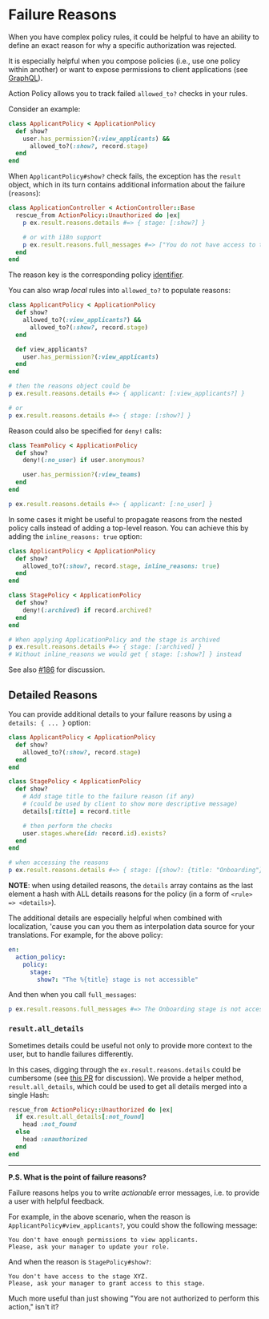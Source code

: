 # Failure Reasons

When you have complex policy rules, it could be helpful to have an ability to define an exact reason for why a specific authorization was rejected.

It is especially helpful when you compose policies (i.e., use one policy within another) or want
to expose permissions to client applications (see [GraphQL](./graphql.md)).

Action Policy allows you to track failed `allowed_to?` checks in your rules.

Consider an example:

```ruby
class ApplicantPolicy < ApplicationPolicy
  def show?
    user.has_permission?(:view_applicants) &&
      allowed_to?(:show?, record.stage)
  end
end
```

When `ApplicantPolicy#show?` check fails, the exception has the `result` object, which in its turn contains additional information about the failure (`reasons`):

```ruby
class ApplicationController < ActionController::Base
  rescue_from ActionPolicy::Unauthorized do |ex|
    p ex.result.reasons.details #=> { stage: [:show?] }

    # or with i18n support
    p ex.result.reasons.full_messages #=> ["You do not have access to the stage"]
  end
end
```

The reason key is the corresponding policy [identifier](writing_policies.md#identifiers).

You can also wrap _local_ rules into `allowed_to?` to populate reasons:

```ruby
class ApplicantPolicy < ApplicationPolicy
  def show?
    allowed_to?(:view_applicants?) &&
      allowed_to?(:show?, record.stage)
  end

  def view_applicants?
    user.has_permission?(:view_applicants)
  end
end

# then the reasons object could be
p ex.result.reasons.details #=> { applicant: [:view_applicants?] }

# or
p ex.result.reasons.details #=> { stage: [:show?] }
```

Reason could also be specified for `deny!` calls:

```ruby
class TeamPolicy < ApplicationPolicy
  def show?
    deny!(:no_user) if user.anonymous?

    user.has_permission?(:view_teams)
  end
end

p ex.result.reasons.details #=> { applicant: [:no_user] }
```

In some cases it might be useful to propagate reasons from the nested policy calls instead of adding a top-level reason.
You can achieve this by adding the `inline_reasons: true` option:

```ruby
class ApplicantPolicy < ApplicationPolicy
  def show?
    allowed_to?(:show?, record.stage, inline_reasons: true)
  end
end

class StagePolicy < ApplicationPolicy
  def show?
    deny!(:archived) if record.archived?
  end
end

# When applying ApplicationPolicy and the stage is archived
p ex.result.reasons.details #=> { stage: [:archived] }
# Without inline_reasons we would get { stage: [:show?] } instead
```

See also [#186](https://github.com/palkan/action_policy/issues/186) for discussion.

## Detailed Reasons

You can provide additional details to your failure reasons by using a `details: { ... }` option:

```ruby
class ApplicantPolicy < ApplicationPolicy
  def show?
    allowed_to?(:show?, record.stage)
  end
end

class StagePolicy < ApplicationPolicy
  def show?
    # Add stage title to the failure reason (if any)
    # (could be used by client to show more descriptive message)
    details[:title] = record.title

    # then perform the checks
    user.stages.where(id: record.id).exists?
  end
end

# when accessing the reasons
p ex.result.reasons.details #=> { stage: [{show?: {title: "Onboarding"}] }
```

**NOTE**: when using detailed reasons, the `details` array contains as the last element
a hash with ALL details reasons for the policy (in a form of `<rule> => <details>`).

The additional details are especially helpful when combined with localization, 'cause you can you them as interpolation data source for your translations. For example, for the above policy:

```yml
en:
  action_policy:
    policy:
      stage:
        show?: "The %{title} stage is not accessible"
```

And then when you call `full_messages`:

```ruby
p ex.result.reasons.full_messages #=> The Onboarding stage is not accessible
```

### `result.all_details`

Sometimes details could be useful not only to provide more context to the user, but to handle failures differently.

In this cases, digging through the `ex.result.reasons.details` could be cumbersome (see [this PR](https://github.com/palkan/action_policy/pull/130) for discussion). We provide a helper method, `result.all_details`, which could be used to get all details merged into a single Hash:

```ruby
rescue_from ActionPolicy::Unauthorized do |ex|
  if ex.result.all_details[:not_found]
    head :not_found
  else
    head :unauthorized
  end
end
```

----

**P.S. What is the point of failure reasons?**

Failure reasons helps you to write _actionable_ error messages, i.e. to provide a user with helpful feedback.

For example, in the above scenario, when the reason is `ApplicantPolicy#view_applicants?`, you could show the following message:

```
You don't have enough permissions to view applicants.
Please, ask your manager to update your role.
```

And when the reason is `StagePolicy#show?`:

```
You don't have access to the stage XYZ.
Please, ask your manager to grant access to this stage.
```

Much more useful than just showing "You are not authorized to perform this action," isn't it?

